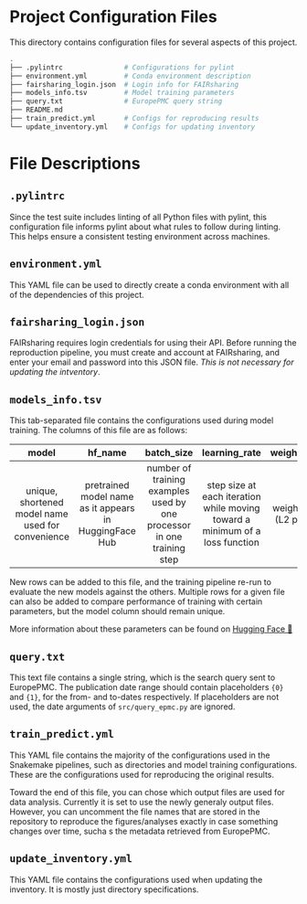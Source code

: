# Project Configuration Files

This directory contains configuration files for several aspects of this project.

```sh
.
├── .pylintrc               # Configurations for pylint
├── environment.yml         # Conda environment description
├── fairsharing_login.json  # Login info for FAIRsharing
├── models_info.tsv         # Model training parameters
├── query.txt               # EuropePMC query string
├── README.md 
├── train_predict.yml       # Configs for reproducing results
└── update_inventory.yml    # Configs for updating inventory
```

# File Descriptions

## `.pylintrc`

Since the test suite includes linting of all Python files with pylint, this configuration file informs pylint about what rules to follow during linting. This helps ensure a consistent testing environment across machines.

## `environment.yml`

This YAML file can be used to directly create a conda environment with all of the dependencies of this project.

## `fairsharing_login.json`

FAIRsharing requires login credentials for using their API. Before running the reproduction pipeline, you must create and account at FAIRsharing, and enter your email and password into this JSON file. *This is not necessary for updating the intventory*.

## `models_info.tsv`

This tab-separated file contains the configurations used during model training. The columns of this file are as follows:

| model | hf_name | batch_size | learning_rate | weight_decay | scheduler
| :-: | :-: | :-: | :-: | :-: | :-: |
unique, shortened model name used for convenience | pretrained model name as it appears in HuggingFace Hub | number of training examples used by one processor in one training step | step size at each iteration while moving toward a minimum of a loss function | weight decay (L2 penalty) | optional learning rate scheduler flag ( `-lr` or empty)

New rows can be added to this file, and the training pipeline re-run to evaluate the new models against the others. Multiple rows for a given file can also be added to compare performance of training with certain parameters, but the model column should remain unique.

More information about these parameters can be found on [Hugging Face 🤗](https://huggingface.co/docs/transformers/main_classes/optimizer_schedules)

## `query.txt`

This text file contains a single string, which is the search query sent to EuropePMC. The publication date range should contain placeholders `{0}` and `{1}`, for the from- and to-dates respectively. If placeholders are not used, the date arguments of `src/query_epmc.py` are ignored.

## `train_predict.yml`

This YAML file contains the majority of the configurations used in the Snakemake pipelines, such as directories and model training configurations. These are the configurations used for reproducing the original results.

Toward the end of this file, you can chose which output files are used for data analysis. Currently it is set to use the newly generaly output files. However, you can uncomment the file names that are stored in the repository to reproduce the figures/analyses exactly in case something changes over time, sucha s the metadata retrieved from EuropePMC.

## `update_inventory.yml`

This YAML file contains the configurations used when updating the inventory. It is mostly just directory specifications.